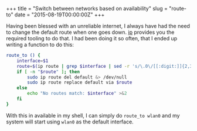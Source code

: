+++
title = "Switch between networks based on availability"
slug = "route-to"
date = "2015-08-19T00:00:00Z"
+++

Having been blessed with an unreliable internet, I always have had the need to
change the default route when one goes down. [ip][] provides you the required
tooling to do that. I had been doing it so often, that I ended up writing a
function to do this:

```bash
route_to () {
    interface=$1
    route=$(ip route | grep $interface | sed -r 's/\.0\/[[:digit:]]{2,3} /.1 /' | cut -d ' ' -f -4)
    if [ -n "$route" ]; then
        sudo ip route del default &> /dev/null
        sudo ip route replace default via $route
    else
        echo "No routes match: $interface" >&2
    fi
}
```

With this in available in my shell, I can simply do `route_to wlan0` and my
system will start using `wlan0` as the default interface.

[ip]: http://linux.die.net/man/8/ip
